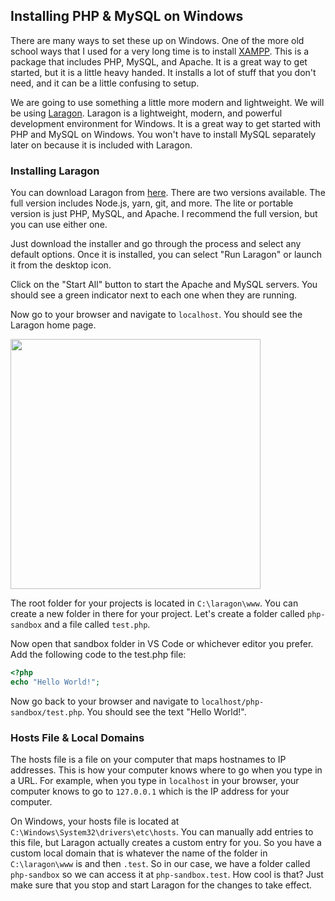 ## Installing PHP & MySQL on Windows

There are many ways to set these up on Windows. One of the more old school ways that I used for a very long time is to install [XAMPP](https://www.apachefriends.org/index.html). This is a package that includes PHP, MySQL, and Apache. It is a great way to get started, but it is a little heavy handed. It installs a lot of stuff that you don't need, and it can be a little confusing to setup.

We are going to use something a little more modern and lightweight. We will be using [Laragon](https://laragon.org/). Laragon is a lightweight, modern, and powerful development environment for Windows. It is a great way to get started with PHP and MySQL on Windows. You won't have to install MySQL separately later on because it is included with Laragon.

### Installing Laragon

You can download Laragon from [here](https://laragon.org/download/). There are two versions available. The full version includes Node.js, yarn, git, and more. The lite or portable version is just PHP, MySQL, and Apache. I recommend the full version, but you can use either one.

Just download the installer and go through the process and select any default options. Once it is installed, you can select "Run Laragon" or launch it from the desktop icon.

Click on the "Start All" button to start the Apache and MySQL servers. You should see a green indicator next to each one when they are running.

Now go to your browser and navigate to `localhost`. You should see the Laragon home page.

<img src="../assets/laragon1.jpg" width="400" alt="" />

The root folder for your projects is located in `C:\laragon\www`. You can create a new folder in there for your project. Let's create a folder called `php-sandbox` and a file called `test.php`.

Now open that sandbox folder in VS Code or whichever editor you prefer. Add the following code to the test.php file:

```php
<?php
echo "Hello World!";
```

Now go back to your browser and navigate to `localhost/php-sandbox/test.php`. You should see the text "Hello World!".

### Hosts File & Local Domains

The hosts file is a file on your computer that maps hostnames to IP addresses. This is how your computer knows where to go when you type in a URL. For example, when you type in `localhost` in your browser, your computer knows to go to `127.0.0.1` which is the IP address for your computer.

On Windows, your hosts file is located at `C:\Windows\System32\drivers\etc\hosts`. You can manually add entries to this file, but Laragon actually creates a custom entry for you. So you have a custom local domain that is whatever the name of the folder in `C:\laragon\www` is and then `.test`. So in our case, we have a folder called `php-sandbox` so we can access it at `php-sandbox.test`. How cool is that? Just make sure that you stop and start Laragon for the changes to take effect.

